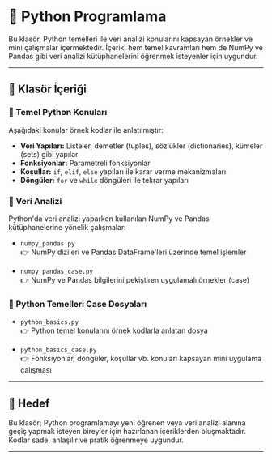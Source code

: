# 📘 Python Programlama

Bu klasör, Python temelleri ile veri analizi konularını kapsayan örnekler ve mini çalışmalar içermektedir. İçerik, hem temel kavramları hem de NumPy ve Pandas gibi veri analizi kütüphanelerini öğrenmek isteyenler için uygundur.

---

## 📂 Klasör İçeriği

### 🔹 Temel Python Konuları
Aşağıdaki konular örnek kodlar ile anlatılmıştır:

- **Veri Yapıları:** Listeler, demetler (tuples), sözlükler (dictionaries), kümeler (sets) gibi yapılar
- **Fonksiyonlar:** Parametreli fonksiyonlar
- **Koşullar:** `if`, `elif`, `else` yapıları ile karar verme mekanizmaları
- **Döngüler:** `for` ve `while` döngüleri ile tekrar yapıları

### 🔹 Veri Analizi
Python'da veri analizi yaparken kullanılan NumPy ve Pandas kütüphanelerine yönelik çalışmalar:

- `numpy_pandas.py`  
  👉 NumPy dizileri ve Pandas DataFrame'leri üzerinde temel işlemler

- `numpy_pandas_case.py`  
  👉 NumPy ve Pandas bilgilerini pekiştiren uygulamalı örnekler (case)

### 🔹 Python Temelleri Case Dosyaları

- `python_basics.py`  
  👉 Python temel konularını örnek kodlarla anlatan dosya

- `python_basics_case.py`  
  👉 Fonksiyonlar, döngüler, koşullar vb. konuları kapsayan mini uygulama çalışması

---

## 🧠 Hedef

Bu klasör; Python programlamayı yeni öğrenen veya veri analizi alanına geçiş yapmak isteyen bireyler için hazırlanan içeriklerden oluşmaktadır. Kodlar sade, anlaşılır ve pratik öğrenmeye uygundur.

---
